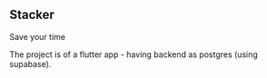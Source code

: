 ## Stacker
Save your time

The project is of a flutter app - having backend as postgres (using supabase).
